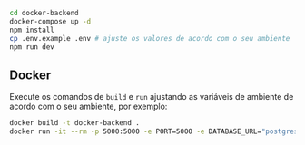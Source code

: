
```bash
cd docker-backend
docker-compose up -d
npm install
cp .env.example .env # ajuste os valores de acordo com o seu ambiente
npm run dev
```

## Docker

Execute os comandos de `build` e `run` ajustando as variáveis de ambiente de acordo com o seu ambiente, por exemplo:

```bash
docker build -t docker-backend .
docker run -it --rm -p 5000:5000 -e PORT=5000 -e DATABASE_URL="postgresql://postgres:secret@host.docker.internal:5432/develop?schema=public" docker-backend
```
